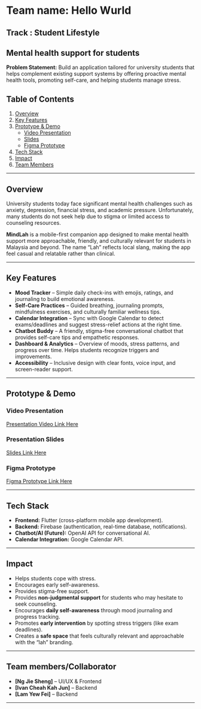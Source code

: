 # Team name: Hello Wurld
## Track : Student Lifestyle
## Mental health support for students

**Problem Statement:** 
Build an application tailored for university students that helps complement existing support systems by offering proactive mental health tools, promoting self-care, and helping students manage stress.

## Table of Contents
1. [Overview](#overview)  
2. [Key Features](#key-features)  
3. [Prototype & Demo](#prototype--demo)  
   - [Video Presentation](#video-presentation)  
   - [Slides](#presentation-slides)  
   - [Figma Prototype](#figma-prototype)  
4. [Tech Stack](#tech-stack)  
5. [Impact](#impact)  
6. [Team Members](#team-members)  

---

##  Overview
University students today face significant mental health challenges such as anxiety, depression, financial stress, and academic pressure. Unfortunately, many students do not seek help due to stigma or limited access to counseling resources.  

**MindLah** is a mobile-first companion app designed to make mental health support more approachable, friendly, and culturally relevant for students in Malaysia and beyond. The name “Lah” reflects local slang, making the app feel casual and relatable rather than clinical.  

---

##  Key Features
-  **Mood Tracker** – Simple daily check-ins with emojis, ratings, and journaling to build emotional awareness.  
-  **Self-Care Practices** – Guided breathing, journaling prompts, mindfulness exercises, and culturally familiar wellness tips.  
-  **Calendar Integration** – Sync with Google Calendar to detect exams/deadlines and suggest stress-relief actions at the right time.  
-  **Chatbot Buddy** – A friendly, stigma-free conversational chatbot that provides self-care tips and empathetic responses.  
-  **Dashboard & Analytics** – Overview of moods, stress patterns, and progress over time. Helps students recognize triggers and improvements.  
-  **Accessibility** – Inclusive design with clear fonts, voice input, and screen-reader support.  

---

##  Prototype & Demo

###  Video Presentation  
 [Presentation Video Link Here](https://youtu.be/LiDxkq4r2e4)  

###  Presentation Slides  
 [Slides Link Here](https://www.canva.com/design/DAGx-9aaM0k/Q_oXlKpKZ_CyiggLRsPFpw/edit?utm_content=DAGx-9aaM0k&utm_campaign=designshare&utm_medium=link2&utm_source=sharebutton)  

###  Figma Prototype  
 [Figma Prototype Link Here](https://www.figma.com/make/aiCWRahZlInSBf6zbkrriW/Mental-Health-Mobile-App?node-id=0-1&p=f&fullscreen=1)  

---

##  Tech Stack
- **Frontend:** Flutter (cross-platform mobile app development).  
- **Backend:** Firebase (authentication, real-time database, notifications).  
- **Chatbot/AI (Future):** OpenAI API for conversational AI.  
- **Calendar Integration:** Google Calendar API.  

---

##  Impact
- Helps students cope with stress.
- Encourages early self-awareness.
- Provides stigma-free support.
- Provides **non-judgmental support** for students who may hesitate to seek counseling.  
- Encourages **daily self-awareness** through mood journaling and progress tracking.  
- Promotes **early intervention** by spotting stress triggers (like exam deadlines).  
- Creates a **safe space** that feels culturally relevant and approachable with the “lah” branding.  

---

##  Team members/Collaborator
- **[Ng Jie Sheng]** – UI/UX & Frontend 
- **[Ivan Cheah Kah Jun]** – Backend  
- **[Lam Yew Fei]** – Backend

---


